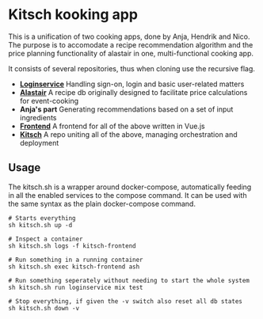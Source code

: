 # Kitsch kooking app

This is a unification of two cooking apps, done by Anja, Hendrik and Nico. The purpose is to accomodate a recipe recommendation algorithm and the price planning functionality of alastair in one, multi-functional cooking app.

It consists of several repositories, thus when cloning use the recursive flag.

* **[Loginservice](github.com/blacksph3re/loginservice)** Handling sign-on, login and basic user-related matters
* **[Alastair](github.com/blacksph3re/alastair2)** A recipe db originally designed to facilitate price calculations for event-cooking
* **Anja's part** Generating recommendations based on a set of input ingredients
* **[Frontend](https://github.com/t0m0ffel/kitsch-frontend/)** A frontend for all of the above written in Vue.js
* **[Kitsch](github.com/blacksph3re/kitsch)** A repo uniting all of the above, managing orchestration and deployment

## Usage

The kitsch.sh is a wrapper around docker-compose, automatically feeding in all the enabled services to the compose command. It can be used with the same syntax as the plain docker-compose command.

    # Starts everything
    sh kitsch.sh up -d

    # Inspect a container
    sh kitsch.sh logs -f kitsch-frontend

    # Run something in a running container
    sh kitsch.sh exec kitsch-frontend ash

    # Run something seperately without needing to start the whole system
    sh kitsch.sh run loginservice mix test

    # Stop everything, if given the -v switch also reset all db states
    sh kitsch.sh down -v